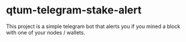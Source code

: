 # qtum-telegram-stake-alert
This project is a simple telegram bot that alerts you if you mined a block with one of your nodes / wallets.
